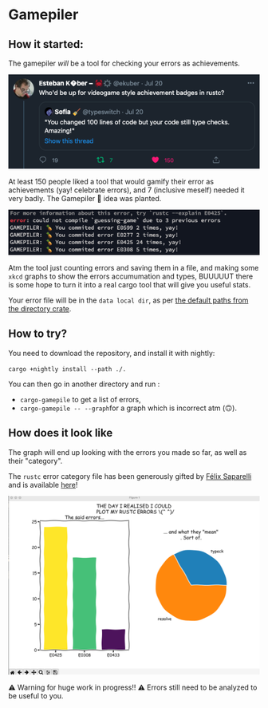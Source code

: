 # Gamepiler

## How it started:
The gamepiler *will* be a tool for checking your errors as achievements.

![tweet](tweet.png)



At least 150 people liked a tool that would gamify their error as achievements (yay! celebrate errors), and 7 (inclusive meself) needed it very badly. The Gamepiler 🍍 idea was planted.



![compiler](compiler.png)



Atm the tool just counting errors and saving them in a file, and making some `xkcd` graphs to show the errors accumumation and types, BUUUUUT there is some hope to turn it into a real cargo tool that will give you useful stats.


Your error file will be in the `data local dir`, as per [the default paths from the directory crate](https://github.com/dirs-dev/directories-rs).


## How to try?

You need to download the repository, and install it with nightly:

`cargo +nightly install --path ./.`


You can then go in another directory and run :
- `cargo-gamepile` to get a list of errors, 
- `cargo-gamepile -- --graph`for a graph which is incorrect atm (🙃).



## How does it look like

The graph will end up looking with the errors you made so far, as well as their "category".



The `rustc` error category file has been generously gifted by [Félix Saparelli](https://github.com/passcod) and is available [here](https://gist.github.com/passcod/d31ddd1b81b0d3874ac64a4b300f51ca)!

![graph](graph.png)

⚠️ Warning for huge work in progress!! ⚠️ Errors still need to be analyzed to be useful to you.


